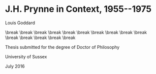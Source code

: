 # J.H. Prynne in Context, 1955--1975

Louis Goddard

\break
\break
\break
\break
\break
\break
\break
\break
\break
\break
\break
\break
\break
\break
\break

Thesis submitted for the degree of Doctor of Philosophy

University of Sussex

July 2016
